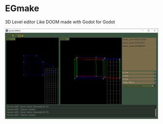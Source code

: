 # EGmake
3D Level editor Like DOOM made with Godot for Godot

![alt text](https://github.com/QJPG/EGmake/blob/main/Captura%20de%20tela%202024-03-27%20153049.png)
